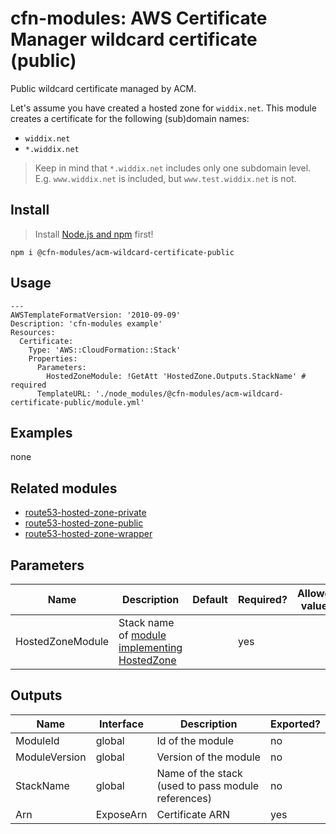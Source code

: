 # cfn-modules: AWS Certificate Manager wildcard certificate (public)

Public wildcard certificate managed by ACM.

Let's assume you have created a hosted zone for `widdix.net`. This module creates a certificate for the following (sub)domain names:

* `widdix.net`
* `*.widdix.net`

> Keep in mind that `*.widdix.net` includes only one subdomain level. E.g. `www.widdix.net` is included, but `www.test.widdix.net` is not.

## Install

> Install [Node.js and npm](https://nodejs.org/) first!

```
npm i @cfn-modules/acm-wildcard-certificate-public
```

## Usage

```
---
AWSTemplateFormatVersion: '2010-09-09'
Description: 'cfn-modules example'
Resources:
  Certificate:
    Type: 'AWS::CloudFormation::Stack'
    Properties:
      Parameters:
        HostedZoneModule: !GetAtt 'HostedZone.Outputs.StackName' # required
      TemplateURL: './node_modules/@cfn-modules/acm-wildcard-certificate-public/module.yml'
```

## Examples

none

## Related modules

* [route53-hosted-zone-private](https://github.com/cfn-modules/route53-hosted-zone-private)
* [route53-hosted-zone-public](https://github.com/cfn-modules/route53-hosted-zone-public)
* [route53-hosted-zone-wrapper](https://github.com/cfn-modules/route53-hosted-zone-wrapper)

## Parameters

<table>
  <thead>
    <tr>
      <th>Name</th>
      <th>Description</th>
      <th>Default</th>
      <th>Required?</th>
      <th>Allowed values</th>
    </tr>
  </thead>
  <tbody>
     <tr>
      <td>HostedZoneModule</td>
      <td>Stack name of <a href="https://www.npmjs.com/search?q=keywords:cfn-modules:HostedZone">module implementing HostedZone</a></td>
      <td></td>
      <td>yes</td>
      <td></td>
    </tr>
  </tbody>
</table>

## Outputs

<table>
  <thead>
    <tr>
      <th>Name</th>
      <th>Interface</th>
      <th>Description</th>
      <th>Exported?</th>
    </tr>
  </thead>
  <tbody>
    <tr>
      <td>ModuleId</td>
      <td>global</td>
      <td>Id of the module</td>
      <td>no</td>
    </tr>
    <tr>
      <td>ModuleVersion</td>
      <td>global</td>
      <td>Version of the module</td>
      <td>no</td>
    </tr>
    <tr>
      <td>StackName</td>
      <td>global</td>
      <td>Name of the stack (used to pass module references)</td>
      <td>no</td>
    </tr>
    <tr>
      <td>Arn</td>
      <td>ExposeArn</td>
      <td>Certificate ARN</td>
      <td>yes</td>
    </tr>
  </tbody>
</table>

